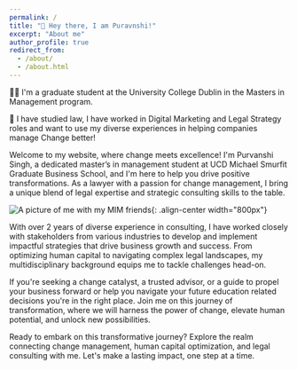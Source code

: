 ```yaml
---
permalink: /
title: "👋 Hey there, I am Puravnshi!"
excerpt: "About me"
author_profile: true
redirect_from: 
  - /about/
  - /about.html
---
```


👩‍💻 I'm a graduate student at the University College Dublin in the Masters in Management program. 

🥅 I have studied law, I have worked in Digital Marketing and Legal Strategy roles and want to use my diverse experiences in helping companies manage Change better!

Welcome to my website, where change meets excellence! I'm Purvanshi Singh, a dedicated master’s in management student at UCD Michael Smurfit Graduate Business School, and I'm here to help you drive positive transformations. As a lawyer with a passion for change management, I bring a unique blend of legal expertise and strategic consulting skills to the table.

![A picture of me with my MIM friends](picture_with_friends.jpeg){: .align-center width="800px"}

With over 2 years of diverse experience in consulting, I have worked closely with stakeholders from various industries to develop and implement impactful strategies that drive business growth and success. From optimizing human capital to navigating complex legal landscapes, my multidisciplinary background equips me to tackle challenges head-on.

If you're seeking a change catalyst, a trusted advisor, or a guide to propel your business forward or help you navigate your future education related decisions you're in the right place. Join me on this journey of transformation, where we will harness the power of change, elevate human potential, and unlock new possibilities. 

Ready to embark on this transformative journey? Explore the realm connecting change management, human capital optimization, and legal consulting with me. Let's make a lasting impact, one step at a time.

